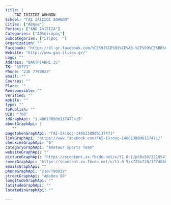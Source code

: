 ```yaml
---
title: |
    ΓΑΣ ΙΛΙΣΣΟΣ ΑΘΗΝΩΝ
School: "ΓΑΣ ΙΛΙΣΣΟΣ ΑΘΗΝΩΝ"
Cities: ["Αθήνα"]
Perioxi: ["ΑΝΩ ΙΛΙΣΣΙΑ"]
Categories: ["Αθλητισμός"]
Subcategories: ["Στίβος  "]
Organization: ""
Facebook: "https://el-gr.facebook.com/%CE%93%CE%91%CE%A3-%CE%99%CE%BB%CE%B9%CF%83%CE%BF%CF%82-1406138806137471/"
Website: "http://www.gas-ilisos.gr/"
Logo: ""
Address: "ΒΑΚΤΡΙΑΝΗΣ 35"
TK: "15771"
Phone: "210 7790829"
email: ""
Courses: ""
Place: ""
Rensponsible: ""
Verified: ""
mobile: ""
type: ""
toPublish: ""
UID: "700"
idGraphApi: "1.40613880613747E+15"
aboutGraphApi: | 
   ""
pagetokenGraphApi: "ΓΑΣ-Ιλισος-1406138806137471"
linkGraphApi: "https://www.facebook.com/ΓΑΣ-Ιλισος-1406138806137471/"
checkinsGraphApi: "0"
categoryGraphApi: "Amateur Sports Team"
websiteGraphApi: ""
pictureGraphApi: "https://scontent.xx.fbcdn.net/v/t1.0-1/p50x50/22195475_1483486071736077_8613408966631971068_n.jpg?oh=4c1cab8b627522c1adcd7fe7f83104c4&amp;oe=5B34B132"
coverGraphApi: "https://scontent.xx.fbcdn.net/v/t1.0-9/s720x720/19748862_1406139906137361_2405021184936270000_n.jpg?oh=1f11645add258b34960c0262e3bbb863&amp;oe=5B46747F"
emailsGraphApi: ""
phoneGraphApi: "2107790829"
streetGraphApi: "Αβυδου 90"
longitudeGraphApi: ""
latitudeGraphApi: ""
locatedinGraphApi: ""

---
```




